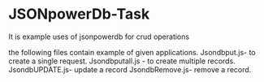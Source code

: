# JSONpowerDb-Task
It is example uses of jsonpowerdb  for crud operations

the following files contain example of given applications.
Jsondbput.js- to create a single request.
Jsondbputall.js - to create multiple records.
JsondbUPDATE.js- update a record
JsondbRemove.js- remove a record.
